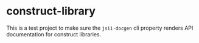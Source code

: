 # construct-library

This is a test project to make sure the `jsii-docgen` cli property renders API documentation
for construct libraries.
